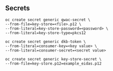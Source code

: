 ## Secrets

    oc create secret generic qwac-secret \
    --from-file=key-store=<file>.p12 \
    --from-literal=key-store-password=<password> \
    --from-literal=key-store-type=pkcs12

    oc create secret generic dkb-token \
    --from-literal=consumer-key=<key value> \
    --from-literal=consumer-secret=<secret value>
    
    oc create secret generic key-store-secret \
    --from-file=key-store.p12=example_eidas.p12
